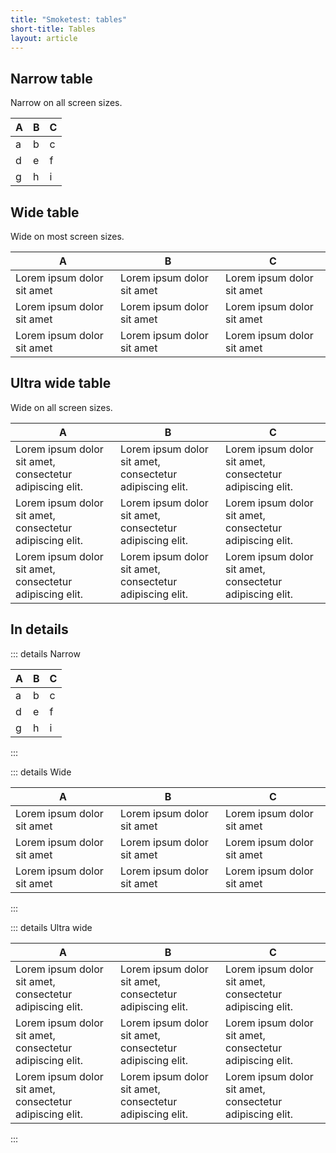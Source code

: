 ```yaml
---
title: "Smoketest: tables"
short-title: Tables
layout: article
---
```


## Narrow table

Narrow on all screen sizes.

| A   | B   | C   |
| --- | --- | --- |
| a   | b   | c   |
| d   | e   | f   |
| g   | h   | i   |

## Wide table

Wide on most screen sizes.

| A                          | B                          | C                          |
| -------------------------- | -------------------------- | -------------------------- |
| Lorem ipsum dolor sit amet | Lorem ipsum dolor sit amet | Lorem ipsum dolor sit amet |
| Lorem ipsum dolor sit amet | Lorem ipsum dolor sit amet | Lorem ipsum dolor sit amet |
| Lorem ipsum dolor sit amet | Lorem ipsum dolor sit amet | Lorem ipsum dolor sit amet |

## Ultra wide table

Wide on all screen sizes.

| A                                                        | B                                                        | C                                                        |
| -------------------------------------------------------- | -------------------------------------------------------- | -------------------------------------------------------- |
| Lorem ipsum dolor sit amet, consectetur adipiscing elit. | Lorem ipsum dolor sit amet, consectetur adipiscing elit. | Lorem ipsum dolor sit amet, consectetur adipiscing elit. |
| Lorem ipsum dolor sit amet, consectetur adipiscing elit. | Lorem ipsum dolor sit amet, consectetur adipiscing elit. | Lorem ipsum dolor sit amet, consectetur adipiscing elit. |
| Lorem ipsum dolor sit amet, consectetur adipiscing elit. | Lorem ipsum dolor sit amet, consectetur adipiscing elit. | Lorem ipsum dolor sit amet, consectetur adipiscing elit. |

## In details

::: details Narrow

| A   | B   | C   |
| --- | --- | --- |
| a   | b   | c   |
| d   | e   | f   |
| g   | h   | i   |

:::

::: details Wide

| A                          | B                          | C                          |
| -------------------------- | -------------------------- | -------------------------- |
| Lorem ipsum dolor sit amet | Lorem ipsum dolor sit amet | Lorem ipsum dolor sit amet |
| Lorem ipsum dolor sit amet | Lorem ipsum dolor sit amet | Lorem ipsum dolor sit amet |
| Lorem ipsum dolor sit amet | Lorem ipsum dolor sit amet | Lorem ipsum dolor sit amet |

:::

::: details Ultra wide

| A                                                        | B                                                        | C                                                        |
| -------------------------------------------------------- | -------------------------------------------------------- | -------------------------------------------------------- |
| Lorem ipsum dolor sit amet, consectetur adipiscing elit. | Lorem ipsum dolor sit amet, consectetur adipiscing elit. | Lorem ipsum dolor sit amet, consectetur adipiscing elit. |
| Lorem ipsum dolor sit amet, consectetur adipiscing elit. | Lorem ipsum dolor sit amet, consectetur adipiscing elit. | Lorem ipsum dolor sit amet, consectetur adipiscing elit. |
| Lorem ipsum dolor sit amet, consectetur adipiscing elit. | Lorem ipsum dolor sit amet, consectetur adipiscing elit. | Lorem ipsum dolor sit amet, consectetur adipiscing elit. |

:::
